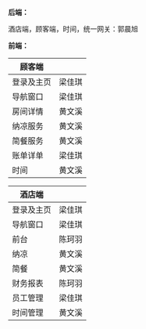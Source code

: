 **后端：**

酒店端，顾客端，时间，统一网关：郭晨旭

**前端：**

| 顾客端     |        |
| ---------- | ------ |
| 登录及主页 | 梁佳琪 |
| 导航窗口   | 梁佳琪 |
| 房间详情   | 黄文溪 |
| 纳凉服务   | 黄文溪 |
| 简餐服务   | 黄文溪 |
| 账单详单   | 梁佳琪 |
| 时间       | 黄文溪 |

| 酒店端     |        |
| ---------- | ------ |
| 登录及主页 | 梁佳琪 |
| 导航窗口   | 梁佳琪 |
| 前台       | 陈珂羽 |
| 纳凉       | 黄文溪 |
| 简餐       | 黄文溪 |
| 财务报表   | 陈珂羽 |
| 员工管理   | 梁佳琪 |
| 时间管理   | 黄文溪 |
